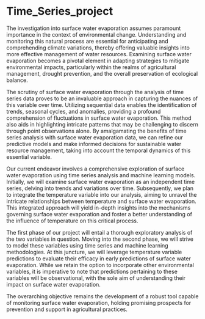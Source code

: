 # Time_Series_project

The investigation into surface water evaporation assumes paramount importance in the context of environmental change. Understanding and monitoring this natural process are essential for anticipating and comprehending climate variations, thereby offering valuable insights into more
effective management of water resources. Examining surface water evaporation becomes a pivotal element in adapting strategies to mitigate environmental impacts, particularly within the
realms of agricultural management, drought prevention, and the overall preservation of ecological balance.


The scrutiny of surface water evaporation through the analysis of time series data proves to be an invaluable approach in capturing the nuances of this variable over time. Utilizing sequential data enables the identification of trends, seasonal cycles, and anomalies, providing a profound
comprehension of fluctuations in surface water evaporation. This method also aids in highlighting intricate patterns that may be challenging to discern through point observations alone. By amalgamating the benefits of time series analysis with surface water evaporation data, we can
refine our predictive models and make informed decisions for sustainable water resource management, taking into account the temporal dynamics of this essential variable.


Our current endeavor involves a comprehensive exploration of surface water evaporation using time series analysis and machine learning models. Initially, we will examine surface water evaporation as an independent time series, delving into trends and variations over time. Subsequently, we plan to integrate the temperature variable into our analysis, aiming to unravel
the intricate relationships between temperature and surface water evaporation. This integrated approach will yield in-depth insights into the mechanisms governing surface water evaporation and foster a better understanding of the influence of temperature on this critical process.


The first phase of our project will entail a thorough exploratory analysis of the two variables in question. Moving into the second phase, we will strive to model these variables using time series and machine learning methodologies. At this juncture, we will leverage temperature variable
predictions to evaluate their efficacy in early predictions of surface water evaporation. While we retain the option to incorporate other environmental variables, it is imperative to note that predictions pertaining to these variables will be observational, with the sole aim of understanding their impact on surface water evaporation.


The overarching objective remains the development of a robust tool capable of monitoring surface water evaporation, holding promising prospects for prevention and support in agricultural practices.
